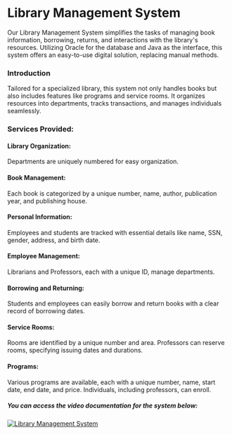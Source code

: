 # Library Management System
Our Library Management System simplifies the tasks of managing book information, borrowing, returns, and interactions with the library's resources. Utilizing Oracle for the database and Java as the interface, this system offers an easy-to-use digital solution, replacing manual methods.

### Introduction
Tailored for a specialized library, this system not only handles books but also includes features like programs and service rooms. It organizes resources into departments, tracks transactions, and manages individuals seamlessly.

### Services Provided:
#### Library Organization:
Departments are uniquely numbered for easy organization.

#### Book Management:
Each book is categorized by a unique number, name, author, publication year, and publishing house.

#### Personal Information:
Employees and students are tracked with essential details like name, SSN, gender, address, and birth date.

#### Employee Management:
Librarians and Professors, each with a unique ID, manage departments.

#### Borrowing and Returning:
Students and employees can easily borrow and return books with a clear record of borrowing dates.

#### Service Rooms:
Rooms are identified by a unique number and area. Professors can reserve rooms, specifying issuing dates and durations.

#### Programs:
Various programs are available, each with a unique number, name, start date, end date, and price. Individuals, including professors, can enroll.

##### You can access the video documentation for the system below:

[![Library Management System](https://github.com/LubnaMBsharat/LibraryManagementSystem/assets/108155549/7d446867-d14f-4b7e-a3df-8dd49c16a8aa)](https://drive.google.com/file/d/1lqP6CuoY2TRSafJLDC7JapJC6df7Pzgi/view?usp=drivesdk)


